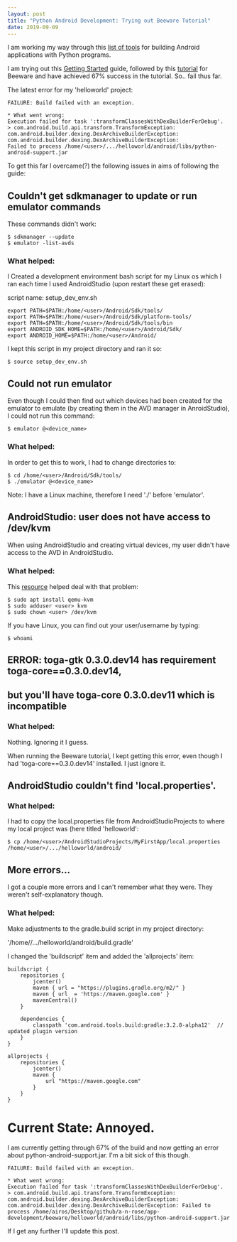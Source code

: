 ```yaml
---
layout: post
title: "Python Android Development: Trying out Beeware Tutorial"
date: 2019-09-09
---
```


I am working my way through this <a href='https://towardsdatascience.com/tools-to-run-python-on-android-9060663972b4'>list of tools</a> for building Android applications with Python programs. 

I am trying out this <a href='https://briefcase.readthedocs.io/en/latest/tutorial/getting-started.html'>Getting Started</a> guide, followed by this <a href='https://briefcase.readthedocs.io/en/latest/tutorial/tutorial-0.html'>tutorial</a> for Beeware and have achieved 67% success in the tutorial. So.. fail thus far.

The latest error for my 'helloworld' project:

```
FAILURE: Build failed with an exception.

* What went wrong:
Execution failed for task ':transformClassesWithDexBuilderForDebug'.
> com.android.build.api.transform.TransformException: com.android.builder.dexing.DexArchiveBuilderException: com.android.builder.dexing.DexArchiveBuilderException: 
Failed to process /home/<user>/.../helloworld/android/libs/python-android-support.jar
```

To get this far I overcame(?) the following issues in aims of following the guide:

## Couldn't get sdkmanager to update or run emulator commands

These commands didn't work:
```
$ sdkmanager --update
$ emulator -list-avds
```

### What helped:

I Created a development environment bash script for my Linux os which I ran each time I used AndroidStudio (upon restart these get erased):

script name: setup_dev_env.sh
```
export PATH=$PATH:/home/<user>/Android/Sdk/tools/
export PATH=$PATH:/home/<user>/Android/Sdk/platform-tools/
export PATH=$PATH:/home/<user>/Android/Sdk/tools/bin
export ANDROID_SDK_HOME=$PATH:/home/<user>/Android/Sdk/
export ANDROID_HOME=$PATH:/home/<user>/Android/
```
I kept this script in my project directory and ran it so:

```
$ source setup_dev_env.sh
```
## Could not run emulator

Even though I could then find out which devices had been created for the emulator to emulate (by creating them in the AVD manager in AnroidStudio), I could not run this command:
```
$ emulator @<device_name>
```
### What helped:

In order to get this to work, I had to change directories to:
```
$ cd /home/<user>/Android/Sdk/tools/ 
$ ./emulator @<device_name>
```
Note: I have a Linux machine, therefore I need './' before 'emulator'.

## AndroidStudio: user does not have access to /dev/kvm

When using AndroidStudio and creating virtual devices, my user didn't have access to the AVD in AndroidStudio.

### What helped:

This <a href="https://blog.chirathr.com/android/ubuntu/2018/08/13/fix-avd-error-ubuntu-18-04/">resource</a> helped deal with that problem:

```
$ sudo apt install qemu-kvm
$ sudo adduser <user> kvm
$ sudo chown <user> /dev/kvm
```

If you have Linux, you can find out your user/username by typing:

```
$ whoami
```

## ERROR: toga-gtk 0.3.0.dev14 has requirement toga-core==0.3.0.dev14,
## but you'll have toga-core 0.3.0.dev11 which is incompatible

### What helped:

Nothing. Ignoring it I guess. 

When running the Beeware tutorial, I kept getting this error, even though I had 'toga-core==0.3.0.dev14' installed. I just ignore it.


## AndroidStudio couldn't find 'local.properties'. 

### What helped:

I had to copy the local.properties file from AndroidStudioProjects to where my local project was (here titled 'helloworld':
```
$ cp /home/<user>/AndroidStudioProjects/MyFirstApp/local.properties /home/<user>/.../helloworld/android/
```

## More errors... 

I got a couple more errors and I can't remember what they were. They weren't self-explanatory though. 

### What helped:

Make adjustments to the gradle.build script in my project directory:

'/home/<user>/.../helloworld/android/build.gradle'

I changed the 'buildscript' item and added the 'allprojects' item:
```
buildscript {
    repositories {
        jcenter()
        maven { url = "https://plugins.gradle.org/m2/" }
        maven { url  = 'https://maven.google.com' }
        mavenCentral()
    }

    dependencies {
        classpath 'com.android.tools.build:gradle:3.2.0-alpha12'  // updated plugin version
    }
}

allprojects {
    repositories {
        jcenter()
        maven {
            url "https://maven.google.com"
        }
    }
}
```

# Current State: Annoyed.

I am currently getting through 67% of the build and now getting an error about python-android-support.jar. I'm a bit sick of this though. 

```
FAILURE: Build failed with an exception.

* What went wrong:
Execution failed for task ':transformClassesWithDexBuilderForDebug'.
> com.android.build.api.transform.TransformException: com.android.builder.dexing.DexArchiveBuilderException: com.android.builder.dexing.DexArchiveBuilderException: Failed to process /home/airos/Desktop/github/a-n-rose/app-development/beeware/helloworld/android/libs/python-android-support.jar
```

If I get any further I'll update this post. 
